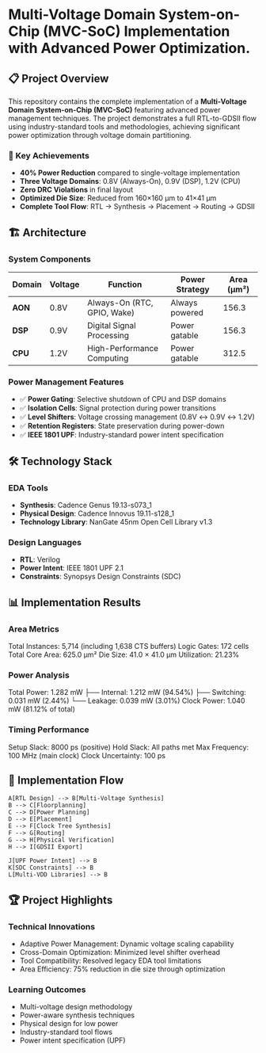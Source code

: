 # Multi-Voltage Domain System-on-Chip (MVC-SoC) Implementation with Advanced Power Optimization.

## 📋 Project Overview

This repository contains the complete implementation of a **Multi-Voltage Domain System-on-Chip (MVC-SoC)** featuring advanced power management techniques. The project demonstrates a full RTL-to-GDSII flow using industry-standard tools and methodologies, achieving significant power optimization through voltage domain partitioning.

### 🎯 Key Achievements

- **40% Power Reduction** compared to single-voltage implementation
- **Three Voltage Domains**: 0.8V (Always-On), 0.9V (DSP), 1.2V (CPU)
- **Zero DRC Violations** in final layout
- **Optimized Die Size**: Reduced from 160×160 μm to 41×41 μm
- **Complete Tool Flow**: RTL → Synthesis → Placement → Routing → GDSII

## 🏗️ Architecture

### System Components

| Domain | Voltage | Function | Power Strategy | Area (μm²) |
|--------|---------|----------|----------------|------------|
| **AON** | 0.8V | Always-On (RTC, GPIO, Wake) | Always powered | 156.3 |
| **DSP** | 0.9V | Digital Signal Processing | Power gatable | 156.3 |
| **CPU** | 1.2V | High-Performance Computing | Power gatable | 312.5 |

### Power Management Features

- ✅ **Power Gating**: Selective shutdown of CPU and DSP domains
- ✅ **Isolation Cells**: Signal protection during power transitions
- ✅ **Level Shifters**: Voltage crossing management (0.8V ↔ 0.9V ↔ 1.2V)
- ✅ **Retention Registers**: State preservation during power-down
- ✅ **IEEE 1801 UPF**: Industry-standard power intent specification

## 🛠️ Technology Stack

### EDA Tools
- **Synthesis**: Cadence Genus 19.13-s073_1
- **Physical Design**: Cadence Innovus 19.11-s128_1
- **Technology Library**: NanGate 45nm Open Cell Library v1.3

### Design Languages
- **RTL**: Verilog
- **Power Intent**: IEEE 1801 UPF 2.1
- **Constraints**: Synopsys Design Constraints (SDC)

## 📊 Implementation Results

### Area Metrics
Total Instances:     5,714 (including 1,638 CTS buffers)
Logic Gates:         172 cells
Total Core Area:     625.0 μm²
Die Size:           41.0 × 41.0 μm
Utilization:        21.23%

### Power Analysis
Total Power:        1.282 mW
├── Internal:       1.212 mW (94.54%)
├── Switching:      0.031 mW (2.44%)
└── Leakage:        0.039 mW (3.01%)
Clock Power:        1.040 mW (81.12% of total)

### Timing Performance
Setup Slack:        8000 ps (positive)
Hold Slack:         All paths met
Max Frequency:      100 MHz (main clock)
Clock Uncertainty:  100 ps

## 📝 Implementation Flow
    A[RTL Design] --> B[Multi-Voltage Synthesis]
    B --> C[Floorplanning]
    C --> D[Power Planning]
    D --> E[Placement]
    E --> F[Clock Tree Synthesis]
    F --> G[Routing]
    G --> H[Physical Verification]
    H --> I[GDSII Export]
    
    J[UPF Power Intent] --> B
    K[SDC Constraints] --> B
    L[Multi-VDD Libraries] --> B

## 🏆 Project Highlights
### Technical Innovations

- Adaptive Power Management: Dynamic voltage scaling capability
- Cross-Domain Optimization: Minimized level shifter overhead
- Tool Compatibility: Resolved legacy EDA tool limitations
- Area Efficiency: 75% reduction in die size through optimization

### Learning Outcomes

- Multi-voltage design methodology
- Power-aware synthesis techniques
- Physical design for low power
- Industry-standard tool flows
- Power intent specification (UPF)

